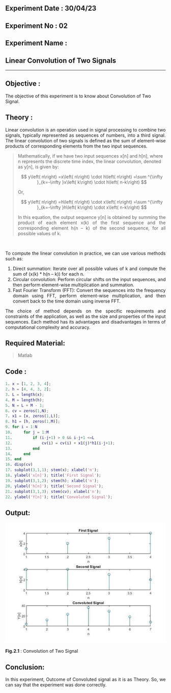 ## Experiment Date : 30/04/23

## Experiment No : 02

## Experiment Name :

## Linear Convolution of Two Signals

---

## Objective :

The objective of this experiment is to know about Convolution of Two Signal.

## Theory :

<p align='justify'>
Linear convolution is an operation used in signal processing to combine two signals, typically represented as sequences of numbers, into a third signal. The linear convolution of two signals is defined as the sum of element-wise products of corresponding elements from the two input sequences.

> Mathematically, if we have two input sequences x[n] and h[n], where n represents the discrete time index, the linear convolution, denoted as y[n], is given by:
>
> $$
> y\left( n\right) =x\left( n\right) \cdot h\left( n\right) =\sum ^{\infty }_{k=-\infty }x\left( k\right) \cdot h\left( n-k\right)
> $$
>
> Or,
>
> $$
> y\left( n\right) =h\left( n\right) \cdot x\left( n\right) =\sum ^{\infty }_{k=-\infty }h\left( k\right) \cdot x\left( n-k\right)
> $$
>
> <div align='justify'>
> In this equation, the output sequence y[n] is obtained by summing the product of each element x(k) of the first sequence and the corresponding element h(n – k) of the second sequence, for all possible values of k.

</div>

<div align='justify'>

</br>

To compute the linear convolution in practice, we can use various methods such as:

1. Direct summation: Iterate over all possible values of k and compute the sum of (x(k) \* h(n – k)) for each n.
2. Circular convolution: Perform circular shifts on the input sequences, and then perform element-wise multiplication and summation.
3. Fast Fourier Transform (FFT): Convert the sequences into the frequency domain using FFT, perform element-wise multiplication, and then convert back to the time domain using inverse FFT.

The choice of method depends on the specific requirements and constraints of the application, as well as the size and properties of the input sequences. Each method has its advantages and disadvantages in terms of computational complexity and accuracy.

</div>
</p>

## Required Material:

> Matlab

## Code :

```matlab
1. x = [1, 2, 3, 4];
2. h = [4, 4, 3, 2];
3. L = length(x);
4. M = length(h);
5. N = L + M - 1;
6. cv = zeros(1,N);
7. x1 = [x, zeros(1,L)];
8. h1 = [h, zeros(1,M)];
9. for i = 1:N
10.     for j = 1:M
11.         if (i-j+1) > 0 && i-j+1 <=L
12.             cv(i) = cv(i) + x1(j)*h1(i-j+1);
13.         end
14.     end
15. end
16. disp(cv)
17. subplot(3,1,1); stem(x); xlabel('n');
18. ylabel('x[n]'); title('First Signal');
19. subplot(3,1,2); stem(h); xlabel('n');
20. ylabel('h[n]'); title('Second Signal');
21. subplot(3,1,3); stem(cv); xlabel('n');
22. ylabel('Y[n]'); title('Convoluted Signal');

```

## Output:

![](../images/lab2_1.jpg)

**Fig.2.1** : Convolution of Two Signal

## Conclusion:

<div align='justify'>

In this experiment, Outcome of Convoluted signal as it is as Theory. So, we can say that the experiment was done correctly.

</div>
